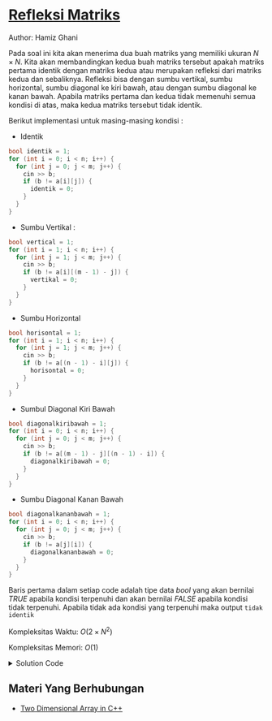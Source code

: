# [Refleksi Matriks](https://tlx.toki.id/courses/competitive/chapters/04/problems/A)

Author: Hamiz Ghani

Pada soal ini kita akan menerima dua buah matriks yang memiliki ukuran $N × N$. Kita akan membandingkan kedua buah matriks tersebut apakah matriks pertama identik dengan matriks kedua atau merupakan refleksi dari matriks kedua dan sebaliknya. Refleksi bisa dengan sumbu vertikal, sumbu horizontal, sumbu diagonal ke kiri bawah, atau dengan sumbu diagonal ke kanan bawah. Apabila matriks pertama dan kedua tidak memenuhi semua kondisi di atas, maka kedua matriks tersebut tidak identik.

Berikut implementasi untuk masing-masing kondisi :

- Identik
```c++
bool identik = 1;
for (int i = 0; i < n; i++) {
  for (int j = 0; j < m; j++) {
    cin >> b;
    if (b != a[i][j]) {
      identik = 0;
    }
  }
}
```
- Sumbu Vertikal :
```c++
bool vertical = 1;
for (int i = 1; i < n; i++) {
  for (int j = 1; j < m; j++) {
    cin >> b;
    if (b != a[i][(m - 1) - j]) {
      vertikal = 0;
    }
  }
}
```
- Sumbu Horizontal
```c++
bool horisontal = 1;
for (int i = 1; i < n; i++) {
  for (int j = 1; j < m; j++) {
    cin >> b;
    if (b != a[(n - 1) - i][j]) {
      horisontal = 0;
    }
  }
}
```
- Sumbul Diagonal Kiri Bawah
```c++
bool diagonalkiribawah = 1;
for (int i = 0; i < n; i++) {
  for (int j = 0; j < m; j++) {
    cin >> b;
    if (b != a[(m - 1) - j][(n - 1) - i]) {
      diagonalkiribawah = 0;
    }
  }
}
```
- Sumbu Diagonal Kanan Bawah
```c++
bool diagonalkananbawah = 1;
for (int i = 0; i < n; i++) {
  for (int j = 0; j < m; j++) {
    cin >> b;
    if (b != a[j][i]) {
      diagonalkananbawah = 0;
    }
  }
}
```

Baris pertama dalam setiap code adalah tipe data $bool$ yang akan bernilai $TRUE$ apabila kondisi terpenuhi dan akan bernilai $FALSE$ apabila kondisi tidak terpenuhi. Apabila tidak ada kondisi yang terpenuhi maka output `tidak identik`

Kompleksitas Waktu: $O(2×N^2)$

Kompleksitas Memori: $O(1)$

<details>
  <summary>Solution Code</summary>

```c++
#include <bits/stdc++.h>
using namespace std;
int main() {
  int n, m;
  cin >> n >> m;
  int a[n][m];
  for (int i = 0; i < n; i++) {
    for (int j = 0; j < m; j++) {
      cin >> a[i][j];
    }
  }
  bool identik = true;
  bool vertikal = true;
  bool horisontal = true;
  bool diagonalkananbawah = true;
  bool diagonalkiribawah = true;
  cin >> n >> m;
  int b;
  for (int i = 0; i < n; i++) {
    for (int j = 0; j < m; j++) {
      cin >> b;
      if (b != a[i][j]) {
        identik = false;
      }
      if (b != a[i][(m - 1) - j]) {
        vertikal = false;
      }
      if (b != a[(n - 1) - i][j]) {
        horisontal = false;
      }
      if (b != a[j][i]) {
        diagonalkananbawah = false;
      }
      if (b != a[(m - 1) - j][(n - 1) - i]) {
        diagonalkiribawah = false;
      }
    }
  }
  if (identik) {
    cout << "identik" << endl;
  } else if (vertikal) {
    cout << "vertikal" << endl;
  } else if (horisontal) {
    cout << "horisontal" << endl;
  } else if (diagonalkananbawah) {
    cout << "diagonal kanan bawah" << endl;
  } else if (diagonalkiribawah) {
    cout << "diagonal kiri bawah" << endl;
  } else {
    cout << "tidak identik" << endl;
  }
}
```
</details>



<!-- Tambahkan komentar apabila perlu

## Komentar
    
- Komentar I
- Komentar II

-->

<!-- Tambahkan referensi link materi yang berhubungan apabila perlu
-->
## Materi Yang Berhubungan
    
-  [Two Dimensional Array in C++](https://www.digitalocean.com/community/tutorials/two-dimensional-array-in-c-plus-plus)


<!-- Tambahkan referensi link soal yang berhubungan apabila perlu

## Soal Yang Berhubungan
    
- [Nama Soal 1](link-soal)
- [Nama Soal II](link-soal)

-->